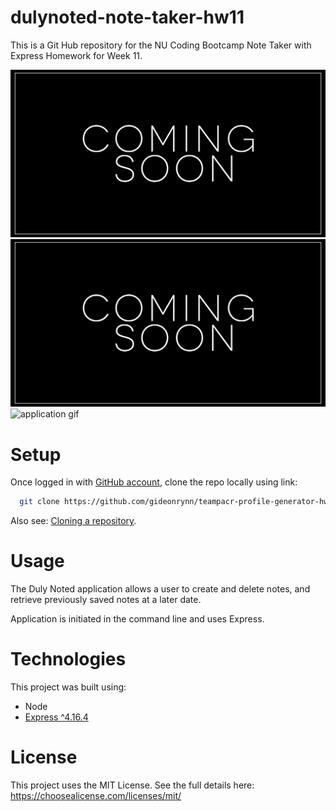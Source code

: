 # dulynoted-note-taker-hw11
This is a Git Hub repository for the NU Coding Bootcamp Note Taker with Express Homework for Week 11.

![notes page screenshot](public/assets/images/dulynoted1.jpg)
![notes page screenshot](public/assets/images/dulynoted2.jpg)
![application gif](public/assets/images/dulynotedgif)

# Setup

Once logged in with [GitHub account](https://github.login/), clone the repo locally using link:

```sh
  git clone https://github.com/gideonrynn/teampacr-profile-generator-hw7.git
```

Also see: [Cloning a repository](https://help.github.com/en/github/creating-cloning-and-archiving-repositories/cloning-a-repository).


# Usage

The Duly Noted application allows a user to create and delete notes, and retrieve previously saved notes at a later date.

Application is initiated in the command line and uses Express.


# Technologies

This project was built using:

  - Node
  - [Express ^4.16.4](https://www.npmjs.com/package/express)


# License

This project uses the MIT License. See the full details here: https://choosealicense.com/licenses/mit/ 